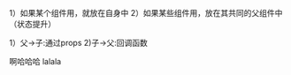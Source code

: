 <!-- 状态存放 -->
1）如果某个组件用，就放在自身中
2）如果某些组件用，放在其共同的父组件中（状态提升）

<!-- 组件传值 -->
1）父->子:通过props
2)子->父:回调函数

<!-- 2022-03-02 -->
啊哈哈哈
lalala 